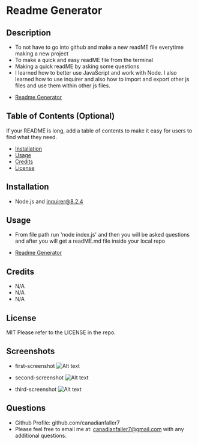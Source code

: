 # Readme Generator

## Description

- To not have to go into github and make a new readME file everytime making a new project
- To make a quick and easy readME file from the terminal
- Making a quick readME by asking some questions
- I learned how to better use JavaScript and work with Node. I also learned how to use inquirer and also how to import and export other js files and use them within other js files.

* [Readme Generator](https://github.com/canadianfaller7/Readme-Creator/ "Named link title")

## Table of Contents (Optional)

If your README is long, add a table of contents to make it easy for users to find what they need.

- [Installation](#installation)
- [Usage](#usage)
- [Credits](#credits)
- [License](#license)

## Installation
- Node.js and inquirer@8.2.4

## Usage
- From file path run 'node index.js' and then you will be asked questions and after you will get a readME.md file inside your local repo
* [Readme Generator](github.com/canadianfaller7/Readme-Creator/ "Named link title")

## Credits
- N/A
- N/A
- N/A


## License
MIT
Please refer to the LICENSE in the repo.

## Screenshots

- first-screenshot
![Alt text](./assets/images/first.png?raw=true "Optional Title")

- second-screenshot
![Alt text](./assets/images/second.png?raw=true "Optional Title")

- third-screenshot
![Alt text](./assets/images/third.png?raw=true "Optional Title")

## Questions

- Github Profile: github.com/canadianfaller7
- Please feel free to email me at: canadianfaller7@gmail.com with any additional questions. 

